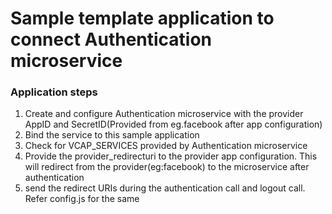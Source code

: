# Sample template application to connect Authentication microservice

### Application steps

1. Create and configure Authentication microservice with the provider AppID and SecretID(Provided from eg.facebook after app configuration)
2. Bind the service to this sample application
3. Check for VCAP_SERVICES provided by Authentication microservice
4. Provide the provider_redirecturi to the provider app configuration. This will redirect from the provider(eg:facebook) to the microservice after authentication
5. send the redirect URIs during the authentication call and logout call. Refer config.js for the same

